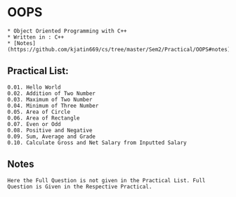 # OOPS
	* Object Oriented Programming with C++
	* Written in : C++
	* [Notes](https://github.com/kjatin669/cs/tree/master/Sem2/Practical/OOPS#notes)

## Practical List:
	0.01. Hello World
	0.02. Addition of Two Number
	0.03. Maximum of Two Number
	0.04. Minimum of Three Number
	0.05. Area of Circle
	0.06. Area of Rectangle
	0.07. Even or Odd
	0.08. Positive and Negative
	0.09. Sum, Average and Grade
	0.10. Calculate Gross and Net Salary from Inputted Salary

## Notes
	Here the Full Question is not given in the Practical List. Full Question is Given in the Respective Practical.